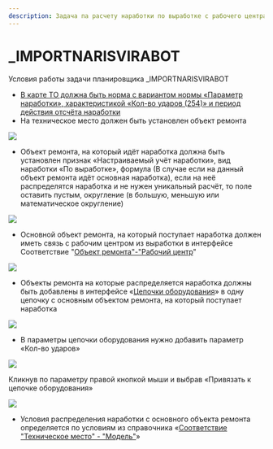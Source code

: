 ```yaml
---
description: Задача па расчету наработки по выработке с рабочего центра
---
```


# \_IMPORTNARISVIRABOT

Условия работы задачи планировщика \_IMPORTNARISVIRABOT

* [В карте ТО должна быть норма с вариантом нормы «Параметр наработки», характеристикой «Кол-во ударов (254)» и период действия отсчёта наработки](../../eam/karty-tekhnologicheskogo-obsluzhivaniya/sozdanie-karty-to/normy-narabotkoi-po-vyrabotke.md)
* На техническое место должен быть установлен объект ремонта

![](<../../.gitbook/assets/1 (34)>)

* Объект ремонта, на который идёт наработка должна быть установлен признак «Настраиваемый учёт наработки», вид наработки «По выработке», формула (В случае если на данный объект ремонта идёт основная наработка), если на неё распределятся наработка и не нужен уникальный расчёт, то поле оставить пустым, округление (в большую, меньшую или математическое округление)

![](<../../.gitbook/assets/2 (39)>)

* Основной объект ремонта, на который поступает наработка должен иметь связь с рабочим центром из выработки в интерфейсе Соответствие "[Объект ремонта"-"Рабочий центр](../../eam/nsi-eam/obekty-remonta.md)"

![](<../../.gitbook/assets/3 (22)>)

* Объекты ремонта на которые распределяется наработка должны быть добавлены в интерфейсе «[Цепочки оборудования](../../eam/nsi-eam/cepochki-oborudovaniya.md)» в одну цепочку с основным объектом ремонта, на который поступает наработка

![](<../../.gitbook/assets/4 (22)>)

* В параметры цепочки оборудования нужно добавить параметр «Кол-во ударов»

![](<../../.gitbook/assets/5 (14)>)

Кликнув по параметру правой кнопкой мыши и выбрав «Привязать к цепочке оборудования»

![](<../../.gitbook/assets/6 (10)>)

* Условия распределения наработки с основного объекта ремонта определяется по условиям из справочника «[Соответствие "Техническое место" - "Модель"](../../eam/nsi-eam/tekhnicheskoe-mesto-model.md)»
